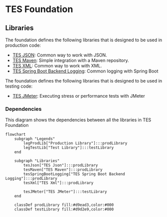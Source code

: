 # TES Foundation

## Libraries

The foundation defines the following libraries that is designed to be used in production code:

- [TES JSON](../tes-json/README.md): Common way to work with JSON.
- [TES Maven](../tes-maven/README.md): Simple integration with a Maven repository.
- [TES XML](../tes-xml/README.md): Common way to work with XML.
- [TES Spring Boot Backend Logging](../tes-spring-boot-backend-logging/README.md): Common logging with Spring Boot

The foundation defines the following libraries that is designed to be used in testing code:

- [TES JMeter](../tes-jmeter/README.md): Executing stress or performance tests with JMeter

### Dependencies

This diagram shows the dependencies between all the libraries in TES Foundation

```mermaid
flowchart
    subgraph "Legends"
        legProdLib["Production Library"]:::prodLibrary
        legTestLib["Test Library"]:::testLibrary
    end

    subgraph "Libraries"
        tesJson["TES Json"]:::prodLibrary
        tesMaven["TES Maven"]:::prodLibrary
        tesSpringBootLogging["TES Spring Boot Backend Logging"]:::prodLibrary
        tesXml["TES Xml"]:::prodLibrary
        
        tesJMeter["TES JMeter"]:::testLibrary
    end

    classDef prodLibrary fill:#d9ead3,color:#000
    classDef testLibrary fill:#d9d2e9,color:#000
```
